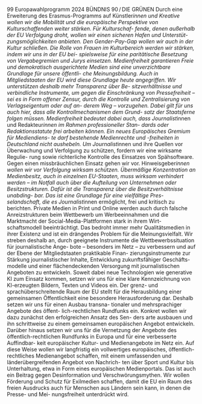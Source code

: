99
Europawahlprogramm 2024
BÜNDNIS 90 / DIE GRÜNEN 
Durch eine Erweiterung des Erasmus-Programms 
auf Künstler*innen und Kreative wollen wir die 
Mobilität und die europäische Perspektive von 
Kulturschaffenden weiter stärken. Für Kulturschaf-
fende, denen außerhalb der EU Verfolgung droht, 
wollen wir einen sicheren Hafen und Unterstüt-
zungsmöglichkeiten anbieten.
Den Gender-Pay-Gap wollen wir auch in der Kultur 
schließen. Die Rolle von Frauen im Kulturbereich 
werden wir stärken, indem wir uns in der EU bei-
spielsweise für eine paritätische Besetzung von 
Vergabegremien und Jurys einsetzen.
Medienfreiheit garantieren
Freie und demokratisch ausgerichtete Medien sind 
eine unverzichtbare Grundlage für unsere öffentli-
che Meinungsbildung. Auch in Mitgliedstaaten der 
EU wird diese Grundlage heute angegriffen. Wir 
unterstützen deshalb mehr Transparenz über Be-
sitzverhältnisse und verbindliche Instrumente, um 
gegen die Einschränkung von Pressefreiheit – sei 
es in Form offener Zensur, durch die Kontrolle und 
Zentralisierung von Verlagseigentum oder auf an-
derem Weg – vorzugehen. Dabei gilt für uns auch 
hier, dass alle Kontrollmechanismen dem Grund-
satz der Staatsferne folgen müssen. Medienfreiheit 
bedeutet dabei auch, dass Journalist*innen und 
Redakteur*innen im Rahmen professioneller Stan-
dards oder Redaktionsstatute frei arbeiten können. 
Ein neues Europäisches Gremium für Mediendiens-
te darf bestehende Medienrechte und -freiheiten in 
Deutschland nicht aushebeln. Um Journalist*innen 
und ihre Quellen vor Überwachung und Verfolgung 
zu schützen, fordern wir eine wirksame Regulie-
rung sowie richterliche Kontrolle des Einsatzes 
von Spähsoftware. Gegen einen missbräuchlichen 
Einsatz gehen wir vor. Hinweisgeber*innen wollen 
wir vor Verfolgung wirksam schützen.
Übermäßige Konzentration an Medienbesitz, auch 
in einzelnen EU-Staaten, muss wirksam verhindert 
werden – im Notfall auch über die Aufteilung von 
Unternehmen oder Besitzstrukturen. Dafür ist die 
Transparenz über die Besitzverhältnisse unabding-
bar. Das ist eine Grundlage für eine vielfältige Pres-
selandschaft, die es Journalist*innen ermöglicht, 
frei und kritisch zu berichten.
Private Medien in Print und Online werden auch 
durch falsche Anreizstrukturen beim Wettbewerb 
um Werbeeinnahmen und die Marktmacht der 
Social-Media-Plattformen stark in ihrem Wirt-
schaftsmodell beeinträchtigt. Das bedroht immer 
mehr Qualitätsmedien in ihrer Existenz und ist ein 
drängendes Problem für die Meinungsvielfalt. Wir 
streben deshalb an, durch geeignete Instrumente 
die Wettbewerbssituation für journalistische Ange-
bote – besonders im Netz – zu verbessern und auf 
der Ebene der Mitgliedstaaten praktikable Finan-
zierungsinstrumente zur Stärkung journalistischer 
Inhalte, Entwicklung zukunftsfähiger Geschäfts-
modelle und einer flächendeckenden Versorgung 
mit journalistischen Angeboten zu entwickeln. 
Soweit dabei neue Technologien wie generative KI 
zum Einsatz kommen, setzen wir uns für eine klare 
Kennzeichnung von KI-erzeugten Bildern, Texten 
und Videos ein.
Der grenz- und sprachüberschreitende Raum der 
EU stellt für die Herausbildung einer gemeinsamen 
Öffentlichkeit eine besondere Herausforderung dar. 
Deshalb setzen wir uns für einen Ausbau transna-
tionaler und mehrsprachiger Angebote des öffent-
lich-rechtlichen Rundfunks ein. Konkret wollen wir 
dazu zunächst den erfolgreichen Ansatz des Sen-
ders arte ausbauen und ihn schrittweise zu einem 
gemeinsamen europäischen Angebot entwickeln. 
Darüber hinaus setzen wir uns für die Vernetzung 
der Angebote des öffentlich-rechtlichen Rundfunks 
in Europa und für eine verbesserte Auffindbar-
keit europäischer Kultur- und Medienangebote im 
Netz ein. Auf diese Weise wollen wir langfristig ein 
vollwertiges europäisches, öffentlich-rechtliches 
Medienangebot schaffen, mit einem umfassenden 
und länderübergreifenden Angebot von Nachrich-
ten über Sport und Kultur bis Unterhaltung, etwa 
in Form eines europäischen Medienportals. Das 
ist auch ein Beitrag gegen Desinformation und 
Verschwörungsmythen. Wir wollen Förderung und 
Schutz für Exilmedien schaffen, damit die EU ein 
Raum des freien Ausdrucks auch für Menschen aus 
Ländern sein kann, in denen die Presse- und Mei-
nungsfreiheit unterdrückt wird.
